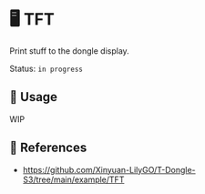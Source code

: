 # :desktop_computer: TFT

Print stuff to the dongle display.

Status: `in progress`

## :pencil: Usage

WIP

## :link: References

- <https://github.com/Xinyuan-LilyGO/T-Dongle-S3/tree/main/example/TFT>
